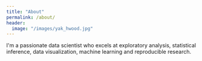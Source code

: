 ```yaml
---
title: "About"
permalink: /about/
header:
  image: "/images/yak_hwood.jpg"
---
```


I'm a passionate data scientist who excels at exploratory analysis, statistical inference, data visualization, machine learning and reproducible research.

